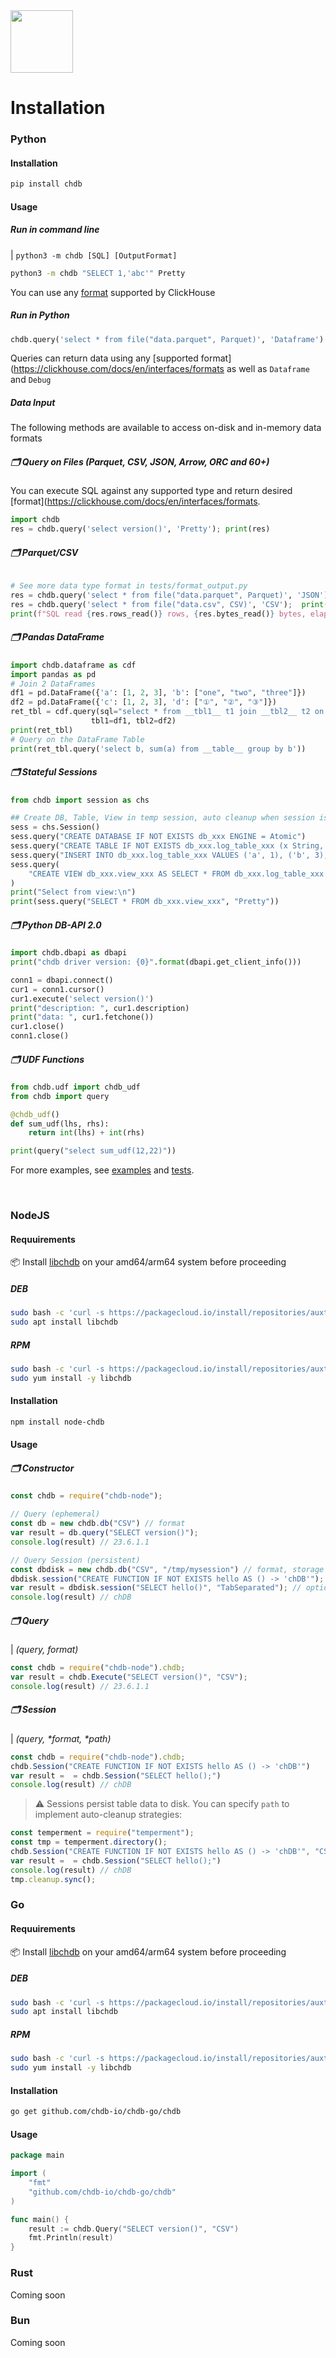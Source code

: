 <img src="logo.png" width=100>

# Installation

<!-- tabs:start -->

### **Python**

#### Installation
```bash
pip install chdb
```

#### Usage

##### Run in command line

| `python3 -m chdb [SQL] [OutputFormat]` 

```bash
python3 -m chdb "SELECT 1,'abc'" Pretty
```

You can use any [format](https://clickhouse.com/docs/en/interfaces/formats) supported by ClickHouse


##### Run in Python

```python
chdb.query('select * from file("data.parquet", Parquet)', 'Dataframe')
```
Queries can return data using any [supported format](https://clickhouse.com/docs/en/interfaces/formats as well as `Dataframe` and `Debug`


##### Data Input
The following methods are available to access on-disk and in-memory data formats

##### 🗂️ Query on Files _(Parquet, CSV, JSON, Arrow, ORC and 60+)_

You can execute SQL against any supported type and return desired [format](https://clickhouse.com/docs/en/interfaces/formats.

```python
import chdb
res = chdb.query('select version()', 'Pretty'); print(res)
```
<!-- tabs:start -->

###### **🗂️ Parquet/CSV**
```python
# See more data type format in tests/format_output.py
res = chdb.query('select * from file("data.parquet", Parquet)', 'JSON'); print(res)
res = chdb.query('select * from file("data.csv", CSV)', 'CSV');  print(res)
print(f"SQL read {res.rows_read()} rows, {res.bytes_read()} bytes, elapsed {res.elapsed()} seconds")
```

##### **🗂️ Pandas DataFrame**
```python
import chdb.dataframe as cdf
import pandas as pd
# Join 2 DataFrames
df1 = pd.DataFrame({'a': [1, 2, 3], 'b': ["one", "two", "three"]})
df2 = pd.DataFrame({'c': [1, 2, 3], 'd': ["①", "②", "③"]})
ret_tbl = cdf.query(sql="select * from __tbl1__ t1 join __tbl2__ t2 on t1.a = t2.c",
                  tbl1=df1, tbl2=df2)
print(ret_tbl)
# Query on the DataFrame Table
print(ret_tbl.query('select b, sum(a) from __table__ group by b'))
```

##### **🗂️ Stateful Sessions**
```python
from chdb import session as chs

## Create DB, Table, View in temp session, auto cleanup when session is deleted.
sess = chs.Session()
sess.query("CREATE DATABASE IF NOT EXISTS db_xxx ENGINE = Atomic")
sess.query("CREATE TABLE IF NOT EXISTS db_xxx.log_table_xxx (x String, y Int) ENGINE = Log;")
sess.query("INSERT INTO db_xxx.log_table_xxx VALUES ('a', 1), ('b', 3), ('c', 2), ('d', 5);")
sess.query(
    "CREATE VIEW db_xxx.view_xxx AS SELECT * FROM db_xxx.log_table_xxx LIMIT 4;"
)
print("Select from view:\n")
print(sess.query("SELECT * FROM db_xxx.view_xxx", "Pretty"))
```

##### **🗂️ Python DB-API 2.0**

```python
import chdb.dbapi as dbapi
print("chdb driver version: {0}".format(dbapi.get_client_info()))

conn1 = dbapi.connect()
cur1 = conn1.cursor()
cur1.execute('select version()')
print("description: ", cur1.description)
print("data: ", cur1.fetchone())
cur1.close()
conn1.close()
```

##### **🗂️ UDF Functions**

```python
from chdb.udf import chdb_udf
from chdb import query

@chdb_udf()
def sum_udf(lhs, rhs):
    return int(lhs) + int(rhs)

print(query("select sum_udf(12,22)"))
```

<!-- tabs:end -->

For more examples, see [examples](examples) and [tests](tests).

<br>



### **NodeJS**

#### Requuirements

<!-- tabs:start -->
📦 Install [libchdb](https://github.com/metrico/libchdb) on your amd64/arm64 system before proceeding
##### **DEB**
```bash
sudo bash -c 'curl -s https://packagecloud.io/install/repositories/auxten/chdb/script.deb.sh | os=any dist=any bash'
sudo apt install libchdb
```
##### **RPM**
```bash
sudo bash -c 'curl -s https://packagecloud.io/install/repositories/auxten/chdb/script.rpm.sh | os=rpm_any dist=rpm_any bash'
sudo yum install -y libchdb
```
<!-- tabs:end -->


#### Installation
```bash
npm install node-chdb
```

#### Usage

<!-- tabs:start -->

##### **🗂️ Constructor**
```javascript
const chdb = require("chdb-node");

// Query (ephemeral)
const db = new chdb.db("CSV") // format
var result = db.query("SELECT version()");
console.log(result) // 23.6.1.1

// Query Session (persistent)
const dbdisk = new chdb.db("CSV", "/tmp/mysession") // format, storage path
dbdisk.session("CREATE FUNCTION IF NOT EXISTS hello AS () -> 'chDB'");
var result = dbdisk.session("SELECT hello()", "TabSeparated"); // optional format override
console.log(result) // chDB
```

##### 🗂️ **Query**
| _(query, format)_
```javascript
const chdb = require("chdb-node").chdb;
var result = chdb.Execute("SELECT version()", "CSV");
console.log(result) // 23.6.1.1
```

##### 🗂️ **Session**
| _(query, *format, *path)_
```javascript
const chdb = require("chdb-node").chdb;
chdb.Session("CREATE FUNCTION IF NOT EXISTS hello AS () -> 'chDB'")
var result =  = chdb.Session("SELECT hello();")
console.log(result) // chDB
```

> ⚠️ Sessions persist table data to disk. You can specify `path` to implement auto-cleanup strategies:
```javascript
const temperment = require("temperment");
const tmp = temperment.directory();
chdb.Session("CREATE FUNCTION IF NOT EXISTS hello AS () -> 'chDB'", "CSV", tmp)
var result =  = chdb.Session("SELECT hello();")
console.log(result) // chDB
tmp.cleanup.sync();
```
<!-- tabs:end -->

### **Go**

#### Requuirements

<!-- tabs:start -->
📦 Install [libchdb](https://github.com/metrico/libchdb) on your amd64/arm64 system before proceeding
##### **DEB**
```bash
sudo bash -c 'curl -s https://packagecloud.io/install/repositories/auxten/chdb/script.deb.sh | os=any dist=any bash'
sudo apt install libchdb
```
##### **RPM**
```bash
sudo bash -c 'curl -s https://packagecloud.io/install/repositories/auxten/chdb/script.rpm.sh | os=rpm_any dist=rpm_any bash'
sudo yum install -y libchdb
```
<!-- tabs:end -->

#### Installation
```bash
go get github.com/chdb-io/chdb-go/chdb
```

#### Usage
```go
package main

import (
    "fmt"
    "github.com/chdb-io/chdb-go/chdb"
)

func main() {
    result := chdb.Query("SELECT version()", "CSV")
    fmt.Println(result)
}
```

### **Rust**

Coming soon

### **Bun**

Coming soon

<!-- tabs:end -->
